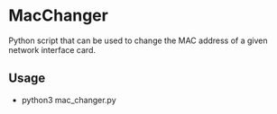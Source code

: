 # MacChanger
Python script that can be used to change the MAC address of a given network interface card.

## Usage
- python3 mac_changer.py
